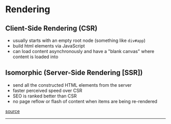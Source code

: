 # Rendering

## Client-Side Rendering (CSR)

- usually starts with an empty root node (something like `div#app`)
- build html elements via JavaScript
- can load content asynchronously and have a "blank canvas" where content is loaded into

## Isomorphic (Server-Side Rendering [SSR])

- send all the constructed HTML elements from the server
- faster perceived speed over CSR
- SEO is ranked better than CSR
- no page reflow or flash of content when items are being re-rendered

[source](https://medium.com/@sujankanwar/why-do-we-love-isomorphic-universal-rendering-988c22933933)

---